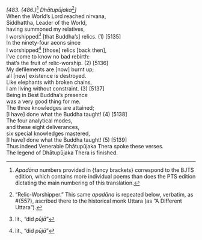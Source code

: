 *\[483. {486.}*[^1] *Dhātupūjaka*[^2]*\]*  
When the World’s Lord reached nirvana,  
Siddhattha, Leader of the World,  
having summoned my relatives,  
I worshipped[^3] \[that Buddha’s\] relics. (1) \[5135\]  
In the ninety-four aeons since  
I worshipped[^4] \[those\] relics \[back then\],  
I’ve come to know no bad rebirth:  
that’s the fruit of relic-worship. (2) \[5136\]  
My defilements are \[now\] burnt up;  
all \[new\] existence is destroyed.  
Like elephants with broken chains,  
I am living without constraint. (3) \[5137\]  
Being in Best Buddha’s presence  
was a very good thing for me.  
The three knowledges are attained;  
\[I have\] done what the Buddha taught! (4) \[5138\]  
The four analytical modes,  
and these eight deliverances,  
six special knowledges mastered,  
\[I have\] done what the Buddha taught! (5) \[5139\]  
Thus indeed Venerable Dhātupūjaka Thera spoke these verses.  
The legend of Dhātupūjaka Thera is finished.  
[^1]: *Apadāna* numbers provided in {fancy brackets} correspond to the
    BJTS edition, which contains more individual poems than does the PTS
    edition dictating the main numbering of this translation.  
[^2]: “Relic-Worshipper.” This same *apadāna* is repeated below,
    verbatim, as \#{557}, ascribed there to the historical monk Uttara
    (as “A Different Uttara”).  
[^3]: lit., “did *pūjā*”  
[^4]: lit., “did *pūjā*”
